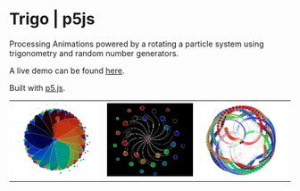 Trigo | p5js 
=================
Processing Animations powered by a rotating a particle system using trigonometry and random number generators. 

A live demo can be found [here](https://mahanna.dev/trigo/src).

Built with [p5.js](https://p5js.org/).

| | | |
|:-------------------------:|:-------------------------:|:-------------------------:|
|<img width="1604" alt="img1" src="imgs/img1.png"> |  <img width="1604" alt="img2" src="imgs/img2.png">|<img width="1604" alt="img4" src="imgs/img4.png">|
